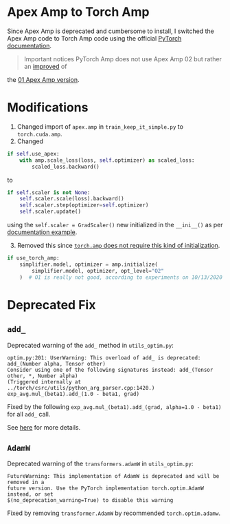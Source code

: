 # Apex Amp to Torch Amp

Since Apex Amp is deprecated and cumbersome to install, I switched the Apex Amp code to Torch Amp code using the
official [PyTorch documentation](https://github.com/pytorch/pytorch/issues/52279).

> Important notices
> PyTorch Amp does not use Apex Amp 02 but rather
> an [improved](https://github.com/NVIDIA/apex/issues/818#issuecomment-639012282) of
>
the [01 Apex Amp version](https://discuss.pytorch.org/t/how-can-i-use-o2-optimization-with-torch-cuda-amp-like-apex/156449).

# Modifications

1. Changed import of `apex.amp` in `train_keep_it_simple.py` to `torch.cuda.amp`.
2. Changed

```python
if self.use_apex:
    with amp.scale_loss(loss, self.optimizer) as scaled_loss:
        scaled_loss.backward()
```

to

```python
if self.scaler is not None:
    self.scaler.scale(loss).backward()
    self.scaler.step(optimizer=self.optimizer)
    self.scaler.update()
```

using the `self.scaler = GradScaler()` new initialized in the `__ini__()` as
per [documentation example](https://pytorch.org/docs/stable/notes/amp_examples.html#typical-mixed-precision-training).

3. Removed this
   since [`torch.amp` does not require this kind of initialization](https://discuss.pytorch.org/t/torch-cuda-amp-equivalent-of-apex-amp-initialize/132598/5).

```python
if use_torch_amp:
    simplifier.model, optimizer = amp.initialize(
        simplifier.model, optimizer, opt_level="O2"
    )  # O1 is really not good, according to experiments on 10/13/2020
```

# Deprecated Fix

## `add_`

Deprecated warning of the `add_` method in `utils_optim.py`:

```shell
optim.py:201: UserWarning: This overload of add_ is deprecated: add_(Number alpha, Tensor other)
Consider using one of the following signatures instead: add_(Tensor other, *, Number alpha) 
(Triggered internally at ../torch/csrc/utils/python_arg_parser.cpp:1420.) exp_avg.mul_(beta1).add_(1.0 - beta1, grad)
```

Fixed by the following `exp_avg.mul_(beta1).add_(grad, alpha=1.0 - beta1)` for all `add_` call.

See [here](https://discuss.pytorch.org/t/userwarning-this-overload-of-add-addcmul-addcdiv-is-deprecated-errors-while-implementing-sharedadam/99802)
for more details.

## `AdamW`

Deprecated warning of the `transformers.adamW` in `utils_optim.py`:

```shell
FutureWarning: This implementation of AdamW is deprecated and will be removed in a 
future version. Use the PyTorch implementation torch.optim.AdamW instead, or set 
$(no_deprecation_warning=True) to disable this warning
```

Fixed by removing `transformer.AdamW` by recommended `torch.optim.adamw`.